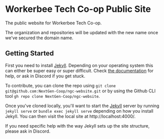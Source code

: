 # Workerbee Tech Co-op Public Site
The public website for Workerbee Tech Co-op.

The organization and repositories will be updated with the new name once we've secured the domain name.

## Getting Started
First you need to install [Jekyll](https://jekyllrb.com/). Depending on your operating system this can either be super easy or super difficult. Check [the documentation](https://jekyllrb.com/docs/installation/) for help, 
or ask in Discord if you get stuck.

To contribute, you can clone the repo using `git clone git@github.com:NextGen-Coop/ngc-website.git` or by using the Github CLI tool `gh repo clone NextGen-Coop/ngc-website`.

Once you've cloned locally, you'll want to start the [Jekyll](https://jekyllrb.com/) server by running `jekyll serve` or `bundle exec jekyll serve` depending on how you install Jekyll.  You can then visit the local site at http://localhost:4000/.

If you need specific help with the way Jekyll sets up the site structure, please ask in Discord.
